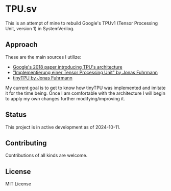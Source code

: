 # TPU.sv

This is an attempt of mine to rebuild Google's TPUv1 (Tensor Processing Unit, version 1) in SystemVerilog.

## Approach

These are the main sources I utilize:

- [Google's 2018 paper introducing TPU's architecture](https://arxiv.org/abs/1704.04760)
- ["Implementierung einer Tensor Processing Unit" by Jonas Fuhrmann](https://reposit.haw-hamburg.de/handle/20.500.12738/8527)
- [tinyTPU by Jonas Fuhrmann](https://github.com/jofrfu/tinyTPU/)

My current goal is to get to know how tinyTPU was implemented and imitate it for the time being. Once I am comfortable with the architecture I will begin to apply my own changes further modifying/improving it.

## Status

This project is in active development as of 2024-10-11.

## Contributing

Contributions of all kinds are welcome.

## License

MIT License